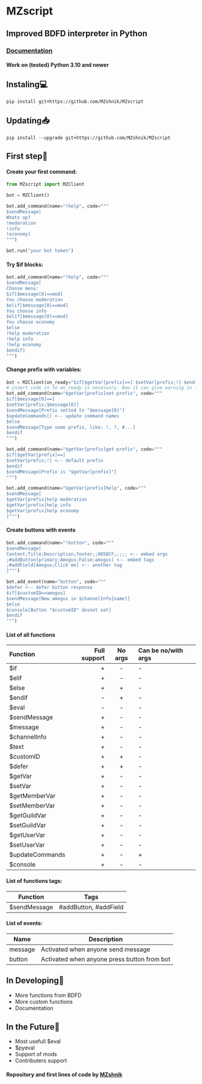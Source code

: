 # MZscript
## Improved BDFD interpreter in Python
### [Documentation](/docs/DOCS.md)
#### Work on (tested) Python 3.10 and newer
## Instaling💻
```
pip install git+https://github.com/MZshnik/MZscript
```
## Updating📥
```
pip install --upgrade git+https://github.com/MZshnik/MZscript
```

## First step🎉
#### Create your first command:
```py
from MZscript import MZClient

bot = MZClient()

bot.add_command(name="!help", code="""
$sendMessage[
Whats up?
!moderation
!info
!economy]
""")

bot.run("your bot token")
```
#### Try $if blocks:
```py
bot.add_command(name="!help", code="""
$sendMessage[
Choose menu:
$if[$message[0]==mod]
You choose moderation
$elif[$message[0]==mod]
You choose info
$elif[$message[0]==mod]
You choose economy
$else
!help moderation
!help info
!help economy
$endif]
""")
```
#### Change prefix with variables:
```py
bot = MZClient(on_ready="$if[$getVar[prefix]==] $setVar[prefix;!] $endif")
# insert code in to on_ready is necessary. Now it can give warning in first start, but dont worry:)
bot.add_command(name="$getVar[prefix]set-prefix", code="""
$if[$message[0]==]
$setVar[prefix;$message[0]]
$sendMessage[Prefix setted to "$message[0]"]
$updateCommands[] <-- update command names
$else
$sendMessage[Type some prefix, like: !, ?, #...]
$endif
""")

bot.add_command(name="$getVar[prefix]get-prefix", code="""
$if[$getVar[prefix]==]
$setVar[prefix;!] <-- default prefix
$endif
$sendMessage[Prefix is "$getVar[prefix]"]
""")

bot.add_command(name="$getVar[prefix]help", code="""
$sendMessage[
$getVar[prefix]help moderation
$getVar[prefix]help info
$getVar[prefix]help economy
]""")
```
#### Create buttons with events
```py
bot.add_command(name="!button", code="""
$sendMessage[
Content;Title;Description;footer;;0058CF;;;;; <-- embed args
;#addButton[primary;Amogus;False;amogus] <-- embed tags
;#addField[Amogus;Click me] <-- another tag
]""")

bot.add_event(name="button", code="""
$defer <-- defer button response
$if[$customID==amogus]
$sendMessage[New amogus in $channelInfo[name]]
$else
$console[Button "$customID" dosnot set]
$endif
""")
```

#### List of all functions
| Function        | Full support | No args | Can be no/with args |
| :-------------- |------------: | :-: | :- |
|$if|+|-|-
|$elif|+|-|-
|$else|+|+|-
|$endif|-|+|-
|$eval|-|-|-
|$sendMessage|+|-|-
|$message|+|-|-
|$channelInfo|+|-|-
|$text|+|-|-
|$customID|+|+|-
|$defer|+|+|-
|$getVar|+|-|-
|$setVar|+|-|-
|$getMemberVar|+|-|-
|$setMemberVar|+|-|-
|$getGuildVar|+|-|-
|$setGuildVar|+|-|-
|$getUserVar|+|-|-
|$setUserVar|+|-|-
|$updateCommands|+|-|+
|$console|+|-|-
#### List of functions tags:
| Function | Tags |
| -------- | ---- |
|$sendMessage | #addButton, #addField |
#### List of events:
| Name | Description |
| -------- | ---- |
|message | Activated when anyone send message |
|button | Activated when anyone press button from bot |
## In Developing🔨
- More functions from BDFD
- More custom functions
- Documentation
## In the Future🚀
- Most usefull $eval
- $pyeval
- Support of mods
- Сontributers support

#### Repository and first lines of code by [MZshnik](https://github.com/MZshnik)
